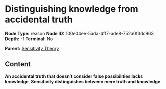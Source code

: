 # Distinguishing knowledge from accidental truth

**Node Type:** reason
**Node ID:** 100e04ee-5ada-4ff7-ade8-752a0f3dc963
**Depth:** -1
**Terminal:** No

**Parent:** [Sensitivity Theory](sensitivity-theory.md)

## Content

**An accidental truth that doesn’t consider false possibilities lacks knowledge**, **Sensitivity distinguishes between mere truth and knowledge**

